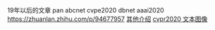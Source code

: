 19年以后的文章
pan
abcnet cvpe2020
dbnet aaai2020 https://zhuanlan.zhihu.com/p/94677957 [其他介绍](https://cloud.tencent.com/developer/article/1560821)
[cvpr2020 文本图像](https://zhuanlan.zhihu.com/p/149093885)

